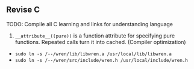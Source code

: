## Revise C

TODO: Compile all C learning and links for understanding language

1. `__attribute__((pure))` is a function attribute for specifying pure functions. Repeated calls turn it into cached. (Compiler optimization)

- `sudo ln -s /--/wren/lib/libwren.a /usr/local/lib/libwren.a`
- `sudo ln -s /--/wren/src/include/wren.h /usr/local/include/wren.h`